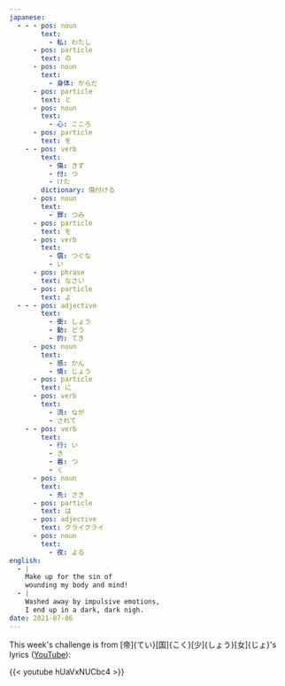 ```yaml
---
japanese:
  - - - pos: noun
        text:
          - 私: わたし
      - pos: particle
        text: の
      - pos: noun
        text:
          - 身体: からだ
      - pos: particle
        text: と
      - pos: noun
        text:
          - 心: こころ
      - pos: particle
        text: を
    - - pos: verb
        text:
          - 傷: きず
          - 付: つ
          - けた
        dictionary: 傷付ける
      - pos: noun
        text:
          - 罪: つみ
      - pos: particle
        text: を
      - pos: verb
        text:
          - 償: つぐな
          - い
      - pos: phrase
        text: なさい
      - pos: particle
        text: よ
  - - - pos: adjective
        text:
          - 衝: しょう
          - 動: どう
          - 的: てき
      - pos: noun
        text:
          - 感: かん
          - 情: じょう
      - pos: particle
        text: に
      - pos: verb
        text:
          - 流: なが
          - されて
    - - pos: verb
        text:
          - 行: い
          - き
          - 着: つ
          - く
      - pos: noun
        text:
          - 先: さき
      - pos: particle
        text: は
      - pos: adjective
        text: クライクライ
      - pos: noun
        text:
          - 夜: よる
english:
  - |
    Make up for the sin of
    wounding my body and mind!
  - |
    Washed away by impulsive emotions,
    I end up in a dark, dark nigh.
date: 2021-07-06
---
```


This week's challenge is from [帝]{てい}[国]{こく}[少]{しょう}[女]{じょ}'s lyrics ([YouTube](https://www.youtube.com/watch?v=hUaVxNUCbc4)):

{{< youtube hUaVxNUCbc4 >}}
